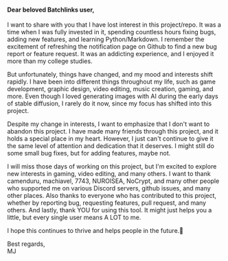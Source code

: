 #### Dear beloved Batchlinks user,

I want to share with you that I have lost interest in this project/repo. It was a time when I was fully invested in it, spending countless hours fixing bugs, adding new features, and learning Python/Markdown. I remember the excitement of refreshing the notification page on Github to find a new bug report or feature request. It was an addicting experience, and I enjoyed it more than my college studies.

But unfortunately, things have changed, and my mood and interests shift rapidly. I have been into different things throughout my life, such as game development, graphic design, video editing, music creation, gaming, and more. Even though I loved generating images with AI during the early days of stable diffusion, I rarely do it now, since my focus has shifted into this project.

Despite my change in interests, I want to emphasize that I don't want to abandon this project. I have made many friends through this project, and it holds a special place in my heart. However, I just can't continue to give it the same level of attention and dedication that it deserves. I might still do some small bug fixes, but for adding features, maybe not.

I will miss those days of working on this project, but I'm excited to explore new interests in gaming, video editing, and many others. I want to thank camenduru, machiavel, 7743, NUROISEA, NoCrypt, and many other people who supported me on various Discord servers, github issues, and many other places. Also thanks to everyone who has contributed to this project, whether by reporting bug, requesting features, pull request, and many others. And lastly, thank YOU for using this tool. It might just helps you a little, but every single user means A LOT to me.

I hope this continues to thrive and helps people in the future.💖

Best regards,<br/>
MJ